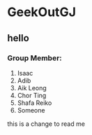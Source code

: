 # GeekOutGJ
 ## hello

### Group Member:
1. Isaac
2. Adib
3. Aik Leong
4. Chor Ting
5. Shafa Reiko
6. Someone


this is a change to read me
